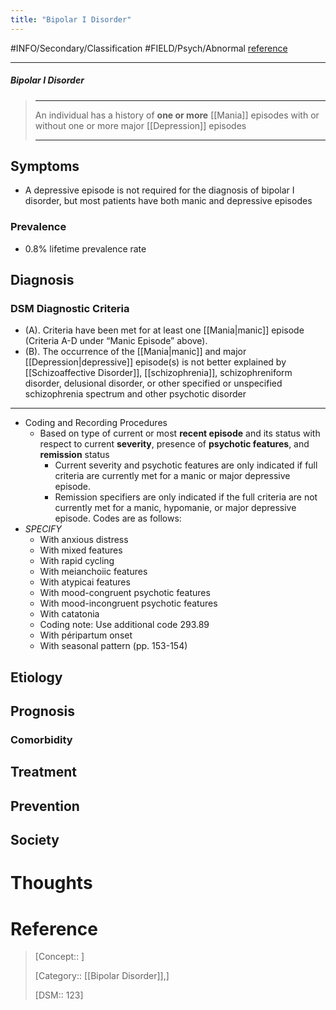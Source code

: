 ```yaml
---
title: "Bipolar I Disorder"
---
```



#INFO/Secondary/Classification #FIELD/Psych/Abnormal [reference](https://en.wikipedia.org/wiki/Bipolar_I_disorder)

---


##### Bipolar I Disorder
> ------------------------------------------------------------
> An individual has a history of **one or more** [[Mania]] episodes with or without one or more major [[Depression]] episodes
>
> ------------------------------------------------------------

## Symptoms

- A depressive episode is not required for the diagnosis of bipolar I disorder, but most patients have both manic and depressive episodes

### Prevalence

- $0.8\%$ lifetime prevalence rate

## Diagnosis

### DSM Diagnostic Criteria

- (A). Criteria have been met for at least one [[Mania|manic]] episode (Criteria A-D under “Manic Episode” above).
- (B). The occurrence of the [[Mania|manic]] and major [[Depression|depressive]] episode(s) is not better explained by [[Schizoaffective Disorder]], [[schizophrenia]], schizophreniform disorder, delusional disorder, or other specified or unspecified schizophrenia spectrum and other psychotic disorder

---


- Coding and Recording Procedures
    - Based on type of current or most **recent episode** and its status with respect to current **severity**, presence of **psychotic features**, and **remission** status
        - Current severity and psychotic features are only indicated if full criteria are currently met for a manic or major depressive episode.
        - Remission specifiers are only indicated if the full criteria are not currently met for a manic, hypomanie, or major depressive episode. Codes are as follows:
- *SPECIFY*
    - With anxious distress
    - With mixed features
    - With rapid cycling
    - With meianchoiic features
    - With atypicai features
    - With mood-congruent psychotic features
    - With mood-incongruent psychotic features
    - With catatonia
    - Coding note: Use additional code 293.89
    - With péripartum onset
    - With seasonal pattern (pp. 153-154)

## Etiology

## Prognosis

### Comorbidity

## Treatment

## Prevention

## Society

# Thoughts

# Reference


> [Concept:: ]
>
> [Category:: [[Bipolar Disorder]],]
>
> [DSM:: 123]
